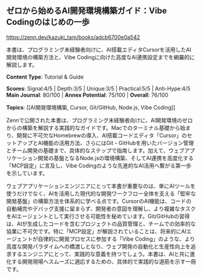 ## ゼロから始めるAI開発環境構築ガイド：Vibe Codingのはじめの一歩

https://zenn.dev/kazuki_tam/books/adcb6700e0a542

本書は、プログラミング未経験者向けに、AI搭載エディタCursorを活用したAI開発環境の構築方法と、Vibe Codingに向けた高度なAI連携設定までを網羅的に解説します。

**Content Type**: Tutorial & Guide

**Scores**: Signal:4/5 | Depth:3/5 | Unique:3/5 | Practical:5/5 | Anti-Hype:4/5
**Main Journal**: 80/100 | **Annex Potential**: 75/100 | **Overall**: 76/100

**Topics**: [[AI開発環境構築, Cursor, Git/GitHub, Node.js, Vibe Coding]]

Zennで公開された本書は、プログラミング未経験者向けに、AI開発環境のゼロからの構築を解説する実践的なガイドです。Macでのターミナル基礎から始まり、開発に不可欠なHomebrewの導入、AI搭載コードエディタ「Cursor」のセットアップとAI機能の活用方法、さらにはGit・GitHubを用いたバージョン管理とチーム開発の基礎まで、具体的なステップで指南します。加えて、ウェブアプリケーション開発の基盤となるNode.jsの環境構築、そしてAI連携を高度化する「MCP設定」に言及し、Vibe Codingのような先進的なAI活用へ繋がる第一歩を示しています。

ウェブアプリケーションエンジニアにとって本書が重要なのは、単にAIツールを使うだけでなく、AIを活用した現代的な開発ワークフロー全体を支える「堅牢な開発基盤」の構築方法を体系的に学べる点です。CursorのAI機能は、コードの自動補完やデバッグ支援に留まらず、開発者の意図を理解し、より複雑なタスクをAIエージェントとして実行させる可能性を秘めています。Git/GitHubの習得は、AIが生成したコードを含むプロジェクトの品質管理と、チームでの効率的な協業に不可欠です。特に「MCP設定」が解説されていることは、将来的にAIエージェントが自律的に開発プロセスに参加する「Vibe Coding」のような、より高度な開発パラダイムへの橋渡しとなり、ウェブ開発の自動化と生産性向上を追求するエンジニアにとって、実践的な意義を持つでしょう。本書は、AIと共に進化する開発現場へスムーズに適応するための、具体的で実践的な道筋を示す一冊です。